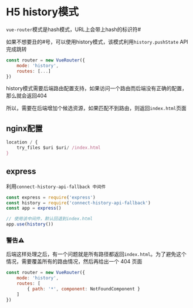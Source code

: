 # H5 history模式
`vue-router`模式是hash模式，URL上会带上hash的标识符#

如果不想要丑的#号，可以使用history模式，该模式利用`history.pushState` API完成跳转
```javascript
const router = new VueRouter({
    mode: 'history',
    routes: [...]
})
```
history模式需要后端路由配置支持，如果访问一个路由而后端没有正确的配置，那么就会返回404

所以，需要在后端增加个候选资源，如果匹配不到路由，则返回`index.html`页面

## nginx配置
```javascript
location / {
    try_files $uri $uri/ /index.html
}
```

## express
利用`connect-history-api-fallback 中间件`
```javascript
const express = require('express')
const history = require('connect-history-api-fallback')
const app = express()

// 使用该中间件，默认回退到index.html
app.use(history())
```

### 警告⚠️
后端这样处理之后，有一个问题就是所有路径都返回`index.html`。为了避免这个情况，需要覆盖所有的路由情况，然后再给出一个 404 页面
```javascript
const router = new VueRouter({
    mode: 'history',
    routes: [
        { path: '*', component: NotFoundComponent }
    ]
})
```